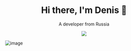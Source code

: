 <h1 align='center'>
  Hi there, I'm Denis 👋
</h1>

<p align='center'>
  A developer from Russia
</p>

<p align='center'>
  <img src="[{BadgeURLHere}](https://img.shields.io/badge/Telegram-2CA5E0?style=for-the-badge&logo=telegram&logoColor=white)" />
</p>


![image](https://img.shields.io/badge/Telegram-2CA5E0?style=for-the-badge&logo=telegram&logoColor=white)

<!--
**DorianGrayPicture/DorianGrayPicture** is a ✨ _special_ ✨ repository because its `README.md` (this file) appears on your GitHub profile.

Here are some ideas to get you started:

- 🔭 I’m currently working on ...
- 🌱 I’m currently learning ...
- 👯 I’m looking to collaborate on ...
- 🤔 I’m looking for help with ...
- 💬 Ask me about ...
- 📫 How to reach me: ...
- 😄 Pronouns: ...
- ⚡ Fun fact: ...
-->
